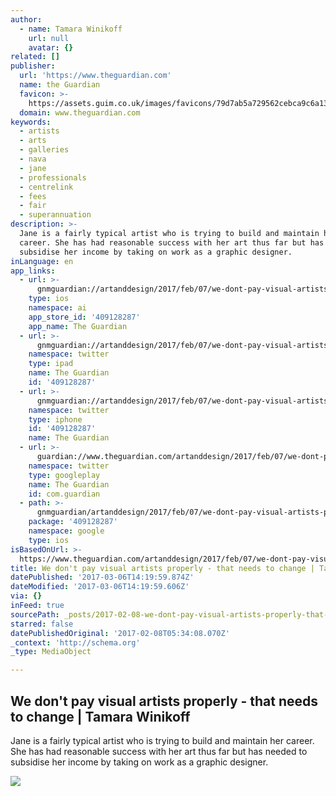 ```yaml
---
author:
  - name: Tamara Winikoff
    url: null
    avatar: {}
related: []
publisher:
  url: 'https://www.theguardian.com'
  name: the Guardian
  favicon: >-
    https://assets.guim.co.uk/images/favicons/79d7ab5a729562cebca9c6a13c324f0e/32x32.ico
  domain: www.theguardian.com
keywords:
  - artists
  - arts
  - galleries
  - nava
  - jane
  - professionals
  - centrelink
  - fees
  - fair
  - superannuation
description: >-
  Jane is a fairly typical artist who is trying to build and maintain her
  career. She has had reasonable success with her art thus far but has needed to
  subsidise her income by taking on work as a graphic designer.
inLanguage: en
app_links:
  - url: >-
      gnmguardian://artanddesign/2017/feb/07/we-dont-pay-visual-artists-properly-that-needs-to-change?contenttype=Article&source=applinks
    type: ios
    namespace: ai
    app_store_id: '409128287'
    app_name: The Guardian
  - url: >-
      gnmguardian://artanddesign/2017/feb/07/we-dont-pay-visual-artists-properly-that-needs-to-change?contenttype=Article&source=twitter
    namespace: twitter
    type: ipad
    name: The Guardian
    id: '409128287'
  - url: >-
      gnmguardian://artanddesign/2017/feb/07/we-dont-pay-visual-artists-properly-that-needs-to-change?contenttype=Article&source=twitter
    namespace: twitter
    type: iphone
    id: '409128287'
    name: The Guardian
  - url: >-
      guardian://www.theguardian.com/artanddesign/2017/feb/07/we-dont-pay-visual-artists-properly-that-needs-to-change
    namespace: twitter
    type: googleplay
    name: The Guardian
    id: com.guardian
  - path: >-
      gnmguardian/artanddesign/2017/feb/07/we-dont-pay-visual-artists-properly-that-needs-to-change?contenttype=Article&source=google
    package: '409128287'
    namespace: google
    type: ios
isBasedOnUrl: >-
  https://www.theguardian.com/artanddesign/2017/feb/07/we-dont-pay-visual-artists-properly-that-needs-to-change
title: We don't pay visual artists properly - that needs to change | Tamara Winikoff
datePublished: '2017-03-06T14:19:59.874Z'
dateModified: '2017-03-06T14:19:59.606Z'
via: {}
inFeed: true
sourcePath: _posts/2017-02-08-we-dont-pay-visual-artists-properly-that-needs-to-change.md
starred: false
datePublishedOriginal: '2017-02-08T05:34:08.070Z'
_context: 'http://schema.org'
_type: MediaObject

---
```

<article style=""><h1>We don't pay visual artists properly - that needs to change | Tamara Winikoff</h1><p>Jane is a fairly typical artist who is trying to build and maintain her career. She has had reasonable success with her art thus far but has needed to subsidise her income by taking on work as a graphic designer.</p><img src="https://i.guim.co.uk/img/media/dcf715edef280cb4e9a512a6570082d449d491e5/0_11_5159_3095/master/5159.jpg?w=1200&amp;h=630&amp;q=55&amp;auto=format&amp;usm=12&amp;fit=crop&amp;crop=faces%2Centropy&amp;bm=normal&amp;ba=bottom%2Cleft&amp;blend64=aHR0cHM6Ly91cGxvYWRzLmd1aW0uY28udWsvMjAxNi8wNS8yNS9vdmVybGF5LWxvZ28tMTIwMC05MF9vcHQucG5n&amp;s=93800c22b4ea94b0f2676c175cd3d8dd" /></article>